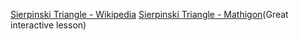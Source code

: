 [Sierpinski Triangle - Wikipedia](https://en.wikipedia.org/wiki/Sierpi%C5%84ski_triangle)
[Sierpinski Triangle - Mathigon](https://mathigon.org/course/fractals/sierpinski)(Great interactive lesson)
